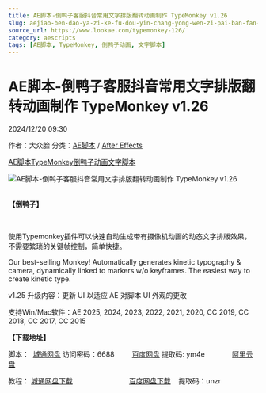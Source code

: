```yaml
---
title: AE脚本-倒鸭子客服抖音常用文字排版翻转动画制作 TypeMonkey v1.26
slug: aejiao-ben-dao-ya-zi-ke-fu-dou-yin-chang-yong-wen-zi-pai-ban-fan-zhuan-dong-hua-zhi-zuo-typemonkey-v1-26
source_url: https://www.lookae.com/typemonkey-126/
category: aescripts
tags: [AE脚本, TypeMonkey, 倒鸭子动画, 文字脚本]
---
```

# AE脚本-倒鸭子客服抖音常用文字排版翻转动画制作 TypeMonkey v1.26

2024/12/20 09:30

作者：大众脸
分类：[AE脚本](https://www.lookae.com/after-effects/aescripts/) / [After Effects](https://www.lookae.com/after-effects/)

[AE脚本](https://www.lookae.com/tag/ae%e8%84%9a%e6%9c%ac/)[TypeMonkey](https://www.lookae.com/tag/typemonkey/)[倒鸭子动画](https://www.lookae.com/tag/%e5%80%92%e9%b8%ad%e5%ad%90%e5%8a%a8%e7%94%bb/)[文字脚本](https://www.lookae.com/tag/%e6%96%87%e5%ad%97%e8%84%9a%e6%9c%ac/)

![AE脚本-倒鸭子客服抖音常用文字排版翻转动画制作 TypeMonkey v1.26](https://www.lookae.com/wp-content/uploads/2019/04/TypeMonkey.jpg "AE脚本-倒鸭子客服抖音常用文字排版翻转动画制作 TypeMonkey v1.26-LookAE.com")  
[﻿﻿﻿](http://cloud.video.taobao.com/play/u/null/p/1/e/6/t/1/499887037488.mp4)

**【倒鸭子】**

﻿﻿

使用Typemonkey插件可以快速自动生成带有摄像机动画的动态文字排版效果，不需要繁琐的关键帧控制，简单快捷。

Our best-selling Monkey! Automatically generates kinetic typography & camera, dynamically linked to markers w/o keyframes. The easiest way to create kinetic type.

v1.25 升级内容：更新 UI 以适应 AE 对脚本 UI 外观的更改

支持Win/Mac软件：AE 2025, 2024, 2023, 2022, 2021, 2020, CC 2019, CC 2018, CC 2017, CC 2015

**【下载地址】**

脚本：  [城通网盘](https://url70.ctfile.com/f/2827370-1439252000-3e4c6e?p=4431) 访问密码：6688         [百度网盘](https://pan.baidu.com/s/1l8W6C_rr4yRAV0gUZue_EQ?pwd=ym4e) 提取码: ym4e              [阿里云盘](https://www.alipan.com/s/2WtnB4FBR1w)

教程： [城通网盘下载](https://lookae.ctfile.com/fs/680462-368254969)                             [百度网盘下载](https://pan.baidu.com/s/1K4T5UhkLZNHgYzm8iZGACA)    提取码：unzr
